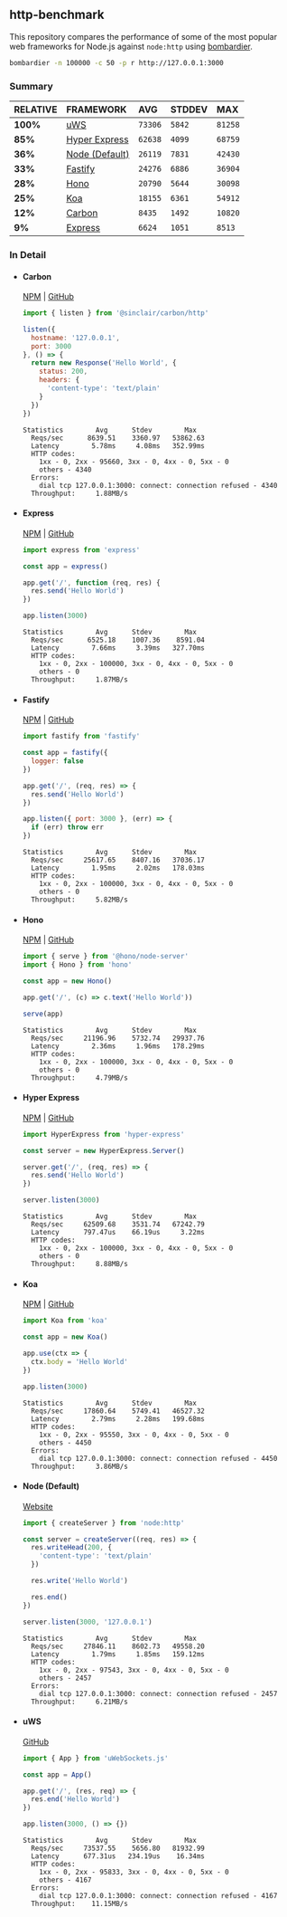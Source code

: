 ## http-benchmark

This repository compares the performance of some of the most popular web frameworks for Node.js against `node:http` using [bombardier](https://github.com/codesenberg/bombardier).

```bash
bombardier -n 100000 -c 50 -p r http://127.0.0.1:3000
```

### Summary

| RELATIVE | FRAMEWORK | AVG | STDDEV | MAX |
| :--- | :--- | :--- | :--- | :--- |
| **100%** | [uWS](#uws) | `73306` | `5842` | `81258` |
| **85%** | [Hyper Express](#hyper-express) | `62638` | `4099` | `68759` |
| **36%** | [Node (Default)](#node-default) | `26119` | `7831` | `42430` |
| **33%** | [Fastify](#fastify) | `24276` | `6886` | `36904` |
| **28%** | [Hono](#hono) | `20790` | `5644` | `30098` |
| **25%** | [Koa](#koa) | `18155` | `6361` | `54912` |
| **12%** | [Carbon](#carbon) | `8435` | `1492` | `10820` |
| **9%** | [Express](#express) | `6624` | `1051` | `8513` |


### In Detail

- #### Carbon
  [NPM](https://npmjs.com/@sinclair/carbon) | [GitHub](https://github.com/sinclairzx81/carbon)
  ```js
  import { listen } from '@sinclair/carbon/http'

  listen({
    hostname: '127.0.0.1',
    port: 3000
  }, () => {
    return new Response('Hello World', {
      status: 200,
      headers: {
        'content-type': 'text/plain'
      }
    })
  })
  ```

  ```
  Statistics        Avg      Stdev        Max
    Reqs/sec      8639.51    3360.97   53862.63
    Latency        5.78ms     4.08ms   352.99ms
    HTTP codes:
      1xx - 0, 2xx - 95660, 3xx - 0, 4xx - 0, 5xx - 0
      others - 4340
    Errors:
      dial tcp 127.0.0.1:3000: connect: connection refused - 4340
    Throughput:     1.88MB/s
  ```

- #### Express
  [NPM](https://npmjs.com/express) | [GitHub](https://github.com/expressjs/express)
  ```js
  import express from 'express'

  const app = express()

  app.get('/', function (req, res) {
    res.send('Hello World')
  })

  app.listen(3000)
  ```

  ```
  Statistics        Avg      Stdev        Max
    Reqs/sec      6525.18    1007.36    8591.04
    Latency        7.66ms     3.39ms   327.70ms
    HTTP codes:
      1xx - 0, 2xx - 100000, 3xx - 0, 4xx - 0, 5xx - 0
      others - 0
    Throughput:     1.87MB/s
  ```

- #### Fastify
  [NPM](https://npmjs.com/fastify) | [GitHub](https://github.com/fastify/fastify)
  ```js
  import fastify from 'fastify'

  const app = fastify({
    logger: false
  })

  app.get('/', (req, res) => {
    res.send('Hello World')
  })

  app.listen({ port: 3000 }, (err) => {
    if (err) throw err
  })
  ```

  ```
  Statistics        Avg      Stdev        Max
    Reqs/sec     25617.65    8407.16   37036.17
    Latency        1.95ms     2.02ms   178.03ms
    HTTP codes:
      1xx - 0, 2xx - 100000, 3xx - 0, 4xx - 0, 5xx - 0
      others - 0
    Throughput:     5.82MB/s
  ```

- #### Hono
  [NPM](https://npmjs.com/hono) | [GitHub](https://github.com/honojs/hono)
  ```js
  import { serve } from '@hono/node-server'
  import { Hono } from 'hono'

  const app = new Hono()

  app.get('/', (c) => c.text('Hello World'))

  serve(app)
  ```

  ```
  Statistics        Avg      Stdev        Max
    Reqs/sec     21196.96    5732.74   29937.76
    Latency        2.36ms     1.96ms   178.29ms
    HTTP codes:
      1xx - 0, 2xx - 100000, 3xx - 0, 4xx - 0, 5xx - 0
      others - 0
    Throughput:     4.79MB/s
  ```

- #### Hyper Express
  [NPM](https://npmjs.com/hyper-express) | [GitHub](https://github.com/kartikk221/hyper-express)
  ```js
  import HyperExpress from 'hyper-express'

  const server = new HyperExpress.Server()

  server.get('/', (req, res) => {
    res.send('Hello World')
  })

  server.listen(3000)
  ```

  ```
  Statistics        Avg      Stdev        Max
    Reqs/sec     62509.68    3531.74   67242.79
    Latency      797.47us    66.19us     3.22ms
    HTTP codes:
      1xx - 0, 2xx - 100000, 3xx - 0, 4xx - 0, 5xx - 0
      others - 0
    Throughput:     8.88MB/s
  ```

- #### Koa
  [NPM](https://npmjs.com/koa) | [GitHub](https://github.com/koajs/koa)
  ```js
  import Koa from 'koa'

  const app = new Koa()

  app.use(ctx => {
    ctx.body = 'Hello World'
  })

  app.listen(3000)
  ```

  ```
  Statistics        Avg      Stdev        Max
    Reqs/sec     17860.64    5749.41   46527.32
    Latency        2.79ms     2.28ms   199.68ms
    HTTP codes:
      1xx - 0, 2xx - 95550, 3xx - 0, 4xx - 0, 5xx - 0
      others - 4450
    Errors:
      dial tcp 127.0.0.1:3000: connect: connection refused - 4450
    Throughput:     3.86MB/s
  ```

- #### Node (Default)
  [Website](https://nodejs.org/api/http.html)
  ```js
  import { createServer } from 'node:http'

  const server = createServer((req, res) => {
    res.writeHead(200, {
      'content-type': 'text/plain'
    })

    res.write('Hello World')

    res.end()
  })

  server.listen(3000, '127.0.0.1')
  ```

  ```
  Statistics        Avg      Stdev        Max
    Reqs/sec     27846.11    8602.73   49558.20
    Latency        1.79ms     1.85ms   159.12ms
    HTTP codes:
      1xx - 0, 2xx - 97543, 3xx - 0, 4xx - 0, 5xx - 0
      others - 2457
    Errors:
      dial tcp 127.0.0.1:3000: connect: connection refused - 2457
    Throughput:     6.21MB/s
  ```

- #### uWS
  [GitHub](https://github.com/uNetworking/uWebSockets.js)
  ```js
  import { App } from 'uWebSockets.js'

  const app = App()

  app.get('/', (res, req) => {
    res.end('Hello World')
  })

  app.listen(3000, () => {})
  ```

  ```
  Statistics        Avg      Stdev        Max
    Reqs/sec     73537.55    5656.80   81932.99
    Latency      677.31us   234.19us    16.34ms
    HTTP codes:
      1xx - 0, 2xx - 95833, 3xx - 0, 4xx - 0, 5xx - 0
      others - 4167
    Errors:
      dial tcp 127.0.0.1:3000: connect: connection refused - 4167
    Throughput:    11.15MB/s
  ```


